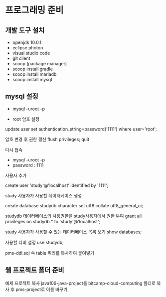 # 프로그래밍 준비
## 개발 도구 설치
- openjdk 10.0.1
- eclipse photon
- visual studio code
- git client
- scoop (package manager)
- scoop install gradle
- scoop install mariadb
- scoop install mysql

## mysql 설정

- mysql -uroot -p

- root 암호 설정

update user set authentication_string=password('1111') where user='root';

암호 변경 후 권한 갱신
flush privileges;
quit

다시 접속

- mysql -uroot -p
- password : 1111

사용자 추가

create user 'study'@'localhost' identified by '1111';

study 사용자가 사용할 데이터베이스 생성

create database studydb character set utf8 collate utf8_general_ci;


studydb 데이터베이스의 사용권한을 study사용자에서 권한 부여
grant all privileges on studydb.* to 'study'@'localhost';

study 사용자가 사용할 수 있는 데이터베이스 목록 보기
show databases;

사용할 디비 설정
use studydb;

pms-ddl.sql 속 table 쿼리를 복사하여 붙여넣기

## 웹 프로젝트 폴더 준비

예제 프로젝트 복사
java106-java-project를 bitcamp-cloud-computing 폴더로 복사 후 
pms-project로 이름 바꾸기
